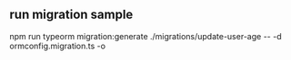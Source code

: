 ## run migration sample

npm run typeorm migration:generate ./migrations/update-user-age -- -d ormconfig.migration.ts -o
